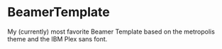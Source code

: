 # BeamerTemplate

My (currently) most favorite Beamer Template based on the metropolis theme and the IBM Plex sans font.
